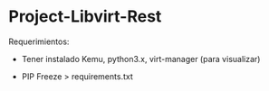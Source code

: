 # Project-Libvirt-Rest

Requerimientos:
- Tener instalado Kemu, python3.x, virt-manager (para visualizar)

- PIP Freeze > requirements.txt